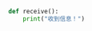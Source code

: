 
<BlogInfo title="1.receivemessage" author="白日梦想猿" pv=0 read_times=0 pre_cost_time=0分1秒 category="_message" tag_list="['_message']" create_time="2020.03.18 15:51:32" update_time="2020.03.18 14:24:49" />

```python
def receive():
    print("收到信息！")
```
